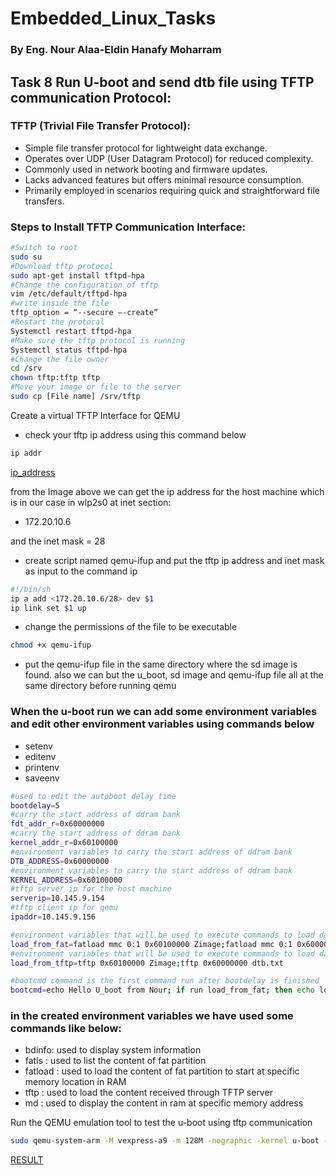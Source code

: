 # Embedded_Linux_Tasks



### By Eng. Nour Alaa-Eldin Hanafy Moharram



## Task 8 Run U-boot and send dtb file using TFTP communication Protocol:



### TFTP (Trivial File Transfer Protocol):

* Simple file transfer protocol for lightweight data exchange.
* Operates over UDP (User Datagram Protocol) for reduced complexity.
* Commonly used in network booting and firmware updates.
* Lacks advanced features but offers minimal resource consumption.
* Primarily employed in scenarios requiring quick and straightforward file transfers.



### Steps to Install TFTP Communication Interface:

```bash
#Switch to root
sudo su
#Download tftp protocol
sudo apt-get install tftpd-hpa
#Change the configuration of tftp
vim /etc/default/tftpd-hpa
#write inside the file
tftp_option = “--secure –-create”
#Restart the protocal
Systemctl restart tftpd-hpa
#Make sure the tftp protocol is running
Systemctl status tftpd-hpa
#Change the file owner
cd /srv
chown tftp:tftp tftp 
#Move your image or file to the server
sudo cp [File name] /srv/tftp
```

Create a virtual TFTP Interface for QEMU

* check your tftp ip address using this command below

```bash
ip addr 
```

[ip_address](/home/nourmoharram/GIT_REPO/Embedded_Linux/README.assets/ip_address.png)

from the Image above we can get the ip address for the host machine which is in our case in wlp2s0 at inet section:

* 172.20.10.6

and the inet mask = 28

* create script named qemu-ifup and put the tftp ip address and inet mask as input to the command ip

```bash
#!/bin/sh
ip a add <172.20.10.6/28> dev $1
ip link set $1 up

```

* change the permissions of the file to be executable

```bash
chmod +x qemu-ifup
```

* put the qemu-ifup file in the same directory where the sd image is found. also we can but the u_boot, sd image and qemu-ifup file all at the same directory before running qemu

### When the u-boot run we can add some environment variables and edit other environment variables using commands below

* setenv
* editenv
* printenv
* saveenv

```bash
#used to edit the autoboot delay time
bootdelay=5 
#carry the start address of ddram bank 
fdt_addr_r=0x60000000 
#carry the start address of ddram bank
kernel_addr_r=0x60100000 
#environment variables to carry the start address of ddram bank
DTB_ADDRESS=0x60000000 
#environment variables to carry the start address of ddram bank
KERNEL_ADDRESS=0x60100000 
#tftp server ip for the host machine
serverip=10.145.9.154 
#tftp client ip for qemu
ipaddr=10.145.9.156 

#environment variables that will be used to execute commands to load data from fat partition
load_from_fat=fatload mmc 0:1 0x60100000 Zimage;fatload mmc 0:1 0x60000000 dtb.txt
#environment variables that will be used to execute commands to load data from tftp server
load_from_tftp=tftp 0x60100000 Zimage;tftp 0x60000000 dtb.txt

#bootcmd command is the first command run after bootdelay is finished 
bootcmd=echo Hello U_boot from Nour; if run load_from_fat; then echo load from fat success; elif run load_from_tftp; then echo load from tftp success; else echo no load success; fi

```

### in the created environment variables we have used some commands like below:

* bdinfo: used to display system information
* fatls : used to list the content of fat partition
* fatload : used to load the content of fat partition to start at specific memory location in RAM
* tftp : used to load the content received through TFTP server
* md : used to display the content in ram at specific memory address

Run the QEMU emulation tool to test the u-boot using tftp communication

```bash
sudo qemu-system-arm -M vexpress-a9 -m 128M -nographic -kernel u-boot -sd sd.img -net tap,script=./qemu-ifup -net nic 
```

[RESULT](/home/nourmoharram/GIT_REPO/Embedded_Linux/README.assets/RESULT.png)
